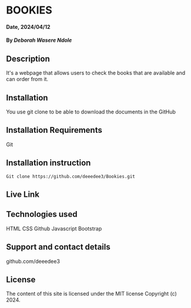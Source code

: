 # BOOKIES

#### Date, 2024/04/12

#### By *Deborah Wasere Ndole*

## Description
It's a webpage that allows users to check the books that are available and can order from it.

## Installation
You use git clone to be able to download the documents in the GitHub

## Installation Requirements
Git

## Installation instruction
```
Git clone https://github.com/deeedee3/Bookies.git

```

## Live Link


## Technologies used
HTML
CSS
Github
Javascript
Bootstrap

## Support and contact details
github.com/deeedee3

## License
The content of this site is licensed under the MIT license
Copyright (c) 2024.
